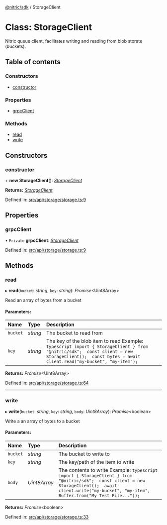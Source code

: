 [@nitric/sdk](../README.md) / StorageClient

# Class: StorageClient

Nitric queue client, facilitates writing and reading from blob storate (buckets).

## Table of contents

### Constructors

- [constructor](storageclient.md#constructor)

### Properties

- [grpcClient](storageclient.md#grpcclient)

### Methods

- [read](storageclient.md#read)
- [write](storageclient.md#write)

## Constructors

### constructor

\+ **new StorageClient**(): [*StorageClient*](storageclient.md)

**Returns:** [*StorageClient*](storageclient.md)

Defined in: [src/api/storage/storage.ts:9](https://github.com/nitrictech/node-sdk/blob/6836675/src/api/storage/storage.ts#L9)

## Properties

### grpcClient

• `Private` **grpcClient**: [*StorageClient*](grpc.storage.storageclient.md)

Defined in: [src/api/storage/storage.ts:9](https://github.com/nitrictech/node-sdk/blob/6836675/src/api/storage/storage.ts#L9)

## Methods

### read

▸ **read**(`bucket`: *string*, `key`: *string*): *Promise*<Uint8Array\>

Read an array of bytes from a bucket

#### Parameters:

Name | Type | Description |
:------ | :------ | :------ |
`bucket` | *string* | The bucket to read from   |
`key` | *string* | The key of the blob item to read  Example: ```typescript import { StorageClient } from "@nitric/sdk";  const client = new StorageClient();  const bytes = await client.read("my-bucket", "my-item"); ```    |

**Returns:** *Promise*<Uint8Array\>

Defined in: [src/api/storage/storage.ts:64](https://github.com/nitrictech/node-sdk/blob/6836675/src/api/storage/storage.ts#L64)

___

### write

▸ **write**(`bucket`: *string*, `key`: *string*, `body`: *Uint8Array*): *Promise*<boolean\>

Write a an array of bytes to a bucket

#### Parameters:

Name | Type | Description |
:------ | :------ | :------ |
`bucket` | *string* | The bucket to write to   |
`key` | *string* | The key/path of the item to write   |
`body` | *Uint8Array* | The contents to write  Example: ```typescript import { StorageClient } from "@nitric/sdk";  const client = new StorageClient();  await client.write("my-bucket", "my-item", Buffer.from("My Test File...")); ```    |

**Returns:** *Promise*<boolean\>

Defined in: [src/api/storage/storage.ts:33](https://github.com/nitrictech/node-sdk/blob/6836675/src/api/storage/storage.ts#L33)
